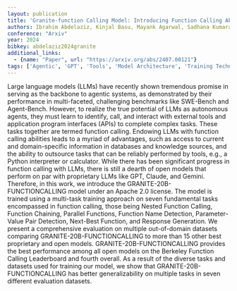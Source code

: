 ```yaml
---
layout: publication
title: 'Granite-function Calling Model: Introducing Function Calling Abilities Via Multi-task Learning Of Granular Tasks'
authors: Ibrahim Abdelaziz, Kinjal Basu, Mayank Agarwal, Sadhana Kumaravel, Matthew Stallone, Rameswar Panda, Yara Rizk, Gp Bhargav, Maxwell Crouse, Chulaka Gunasekara, Shajith Ikbal, Sachin Joshi, Hima Karanam, Vineet Kumar, Asim Munawar, Sumit Neelam, Dinesh Raghu, Udit Sharma, Adriana Meza Soria, Dheeraj Sreedhar, Praveen Venkateswaran, Merve Unuvar, David Cox, Salim Roukos, Luis Lastras, Pavan Kapanipathi
conference: "Arxiv"
year: 2024
bibkey: abdelaziz2024granite
additional_links:
  - {name: "Paper", url: "https://arxiv.org/abs/2407.00121"}
tags: ['Agentic', 'GPT', 'Tools', 'Model Architecture', 'Training Techniques']
---
```

Large language models (LLMs) have recently shown tremendous promise in
serving as the backbone to agentic systems, as demonstrated by their
performance in multi-faceted, challenging benchmarks like SWE-Bench and
Agent-Bench. However, to realize the true potential of LLMs as autonomous
agents, they must learn to identify, call, and interact with external tools and
application program interfaces (APIs) to complete complex tasks. These tasks
together are termed function calling. Endowing LLMs with function calling
abilities leads to a myriad of advantages, such as access to current and
domain-specific information in databases and knowledge sources, and the ability
to outsource tasks that can be reliably performed by tools, e.g., a Python
interpreter or calculator. While there has been significant progress in
function calling with LLMs, there is still a dearth of open models that perform
on par with proprietary LLMs like GPT, Claude, and Gemini. Therefore, in this
work, we introduce the GRANITE-20B-FUNCTIONCALLING model under an Apache 2.0
license. The model is trained using a multi-task training approach on seven
fundamental tasks encompassed in function calling, those being Nested Function
Calling, Function Chaining, Parallel Functions, Function Name Detection,
Parameter-Value Pair Detection, Next-Best Function, and Response Generation. We
present a comprehensive evaluation on multiple out-of-domain datasets comparing
GRANITE-20B-FUNCTIONCALLING to more than 15 other best proprietary and open
models. GRANITE-20B-FUNCTIONCALLING provides the best performance among all
open models on the Berkeley Function Calling Leaderboard and fourth overall. As
a result of the diverse tasks and datasets used for training our model, we show
that GRANITE-20B-FUNCTIONCALLING has better generalizability on multiple tasks
in seven different evaluation datasets.
